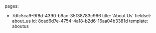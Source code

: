 pages:
  - 7dfc5ca9-9f8d-4390-b9ac-35f38783c966
title: 'About Us'
fieldset: about_us
id: 8cad6d7e-4754-4a18-b2d6-16aa04b3381d
template: aboutus
